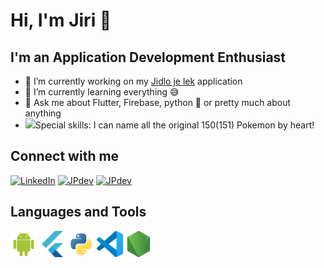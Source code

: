 # Hi, I'm Jiri 👋

## I'm an Application Development Enthusiast

- 🔭 I’m currently working on my [Jidlo je lek](<[https://www.youtube.com/c/doctorcode9](https://github.com/Thepilli/jidlo_je_lek)>) application
- 🌱 I’m currently learning everything 😅
- 💬 Ask me about Flutter, Firebase, python 🐍 or pretty much about anything
- <img src="https://upload.wikimedia.org/wikipedia/commons/5/53/Pok%C3%A9_Ball_icon.svg" width="24px">Special skills: I can name all the original 150(151) Pokemon by heart!

## Connect with me

[![LinkedIn](https://img.shields.io/badge/LinkedIn-0077B5?style=for-the-badge&logo=linkedin&logoColor=white)](www.linkedin.com/in/jiri-pillar-79708b121)
[![JPdev](https://img.shields.io/badge/JP_dev_website-12100E?style=for-the-badge&logo=flutter&logoColor=white)](https://jiri-pillar.web.app/)
[![JPdev](https://img.shields.io/badge/Power_BI-F2C811?style=for-the-badge&logo=powerbi&logoColor=black)](https://app.powerbi.com/view?r=eyJrIjoiNTU0YTgyYjgtZmVlOC00YTNmLWI4MGUtODAzMmE4ODBiNmI3IiwidCI6IjQyYTc2NWRmLWMwZGYtNDdkZS1iMDViLWE0YmY2NzYyZWE0MCIsImMiOjl9/)

## Languages and Tools

<p>
<img src="https://raw.githubusercontent.com/devicons/devicon/master/icons/android/android-plain.svg" alt="Android Logo" width="42px">
<img src="https://raw.githubusercontent.com/devicons/devicon/master/icons/flutter/flutter-original.svg" alt="Android Logo" width="42px">
<img src="https://raw.githubusercontent.com/devicons/devicon/master/icons/python/python-original.svg" alt="Android Logo" width="42px">
<img src="https://raw.githubusercontent.com/devicons/devicon/master/icons/vscode/vscode-original.svg" alt="html5 Logo" width="42px">

<img src="https://raw.githubusercontent.com/devicons/devicon/master/icons/nodejs/nodejs-original.svg" alt="Android Logo" width="42px">
</p>
